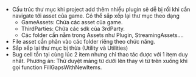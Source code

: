 - Cấu trúc thư mục khi project add thêm nhiều plugin sẽ dễ bị rối khi cần navigate tới asset của game. Có thể sắp xếp lại thư mục theo dạng
  - GameAssets: Chứa các asset của game.
  - ThirdParties: Chứa các sdk của 3rdParty.
  - Các folder cần nằm trong Assets như Plugin, StreamingAssets....
- File asset cần phân vào các folder riêng theo chức năng.
- Sắp xếp lại thư mục bị thừa (Utility và Utilities)
- Bug cell tồn tại cùng lúc 2 item nhưng chỉ thao tác được với 1 item duy nhất. Phương án: Thử duyệt mảng từ dưới lên thay vì từ trên xuống khi gọi function FillGapsWithNewItems.
